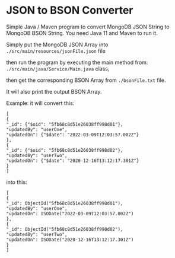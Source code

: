 # JSON to BSON Converter

Simple Java / Maven program to convert MongoDB JSON String to MongoDB BSON String.
You need Java 11 and Maven to run it.

Simply put the MongoDB JSON Array into `./src/main/resources/jsonFile.json` file
  
then run the program by executing the main method from: `./src/main/java/Service/Main.java` class,
  
then get the corresponding BSON Array from `./bsonFile.txt` file.
  
It will also print the output BSON Array.

Example: it will convert this:
  
```
[
{
"_id": {"$oid": "5fb68c8d51e26038ff998d01"},
"updatedBy": "userOne",
"updatedOn": {"$date": "2022-03-09T12:03:57.002Z"}
},
{
"_id": {"$oid": "5fb68c8d51e26038ff998d02"},
"updatedBy": "userTwo",
"updatedOn": {"$date": "2020-12-16T13:12:17.301Z"}
}
]
```
  
into this:
  
```
[
{
"_id": ObjectId("5fb68c8d51e26038ff998d01"),
"updatedBy": "userOne",
"updatedOn": ISODate("2022-03-09T12:03:57.002Z")
},
{
"_id": ObjectId("5fb68c8d51e26038ff998d02"),
"updatedBy": "userTwo",
"updatedOn": ISODate("2020-12-16T13:12:17.301Z")
}
]
```
